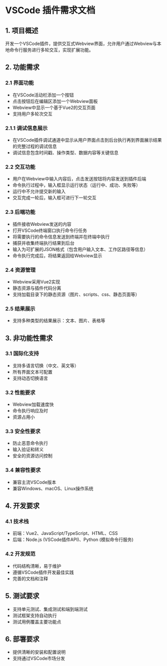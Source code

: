 # VSCode 插件需求文档

## 1. 项目概述
开发一个VSCode插件，提供交互式Webview界面，允许用户通过Webview与本地命令行服务进行多轮交互，实现扩展功能。

## 2. 功能需求

### 2.1 界面功能
- 在VSCode活动栏添加一个按钮
- 点击按钮后在编辑区添加一个Webview面板
- Webview中显示一个基于Vue2的交互页面
- 支持用户多轮次交互

### 2.1.1 调试信息展示
- 在VSCode插件调试通道中显示从用户界面点击到后台执行再到界面展示结果的完整过程的调试信息
- 调试信息包含时间戳、操作类型、数据内容等关键信息

### 2.2 交互功能
- 用户在Webview中输入内容后，点击发送按钮将内容发送到插件后端
- 命令执行过程中，输入框显示运行状态（运行中、成功、失败等）
- 运行中不允许提交新的输入
- 交互完成一轮后，输入框可进行下一轮交互

### 2.3 后端功能
- 插件接收Webview发送的内容
- 打开VSCode终端窗口执行命令行任务
- 将需要执行的命令信息发送到终端并在终端中执行
- 捕获并收集终端执行结果到后台
- 输入为可扩展的JSON格式（包含用户输入文本、工作区路径等信息）
- 命令执行完成后，将结果返回给Webview显示

### 2.4 资源管理
- Webview采用Vue2实现
- 静态资源与插件代码分离
- 支持加载目录下的静态资源（图片、scripts、css、静态页面等）

### 2.5 结果展示
- 支持多种类型的结果展示：文本、图片、表格等

## 3. 非功能性需求

### 3.1 国际化支持
- 支持多语言切换（中文、英文等）
- 所有界面文本可配置
- 支持动态切换语言

### 3.2 性能要求
- Webview加载速度快
- 命令执行响应及时
- 资源占用小

### 3.3 安全性要求
- 防止恶意命令执行
- 输入验证和转义
- 安全的资源访问控制

### 3.4 兼容性要求
- 兼容主流VSCode版本
- 兼容Windows、macOS、Linux操作系统

## 4. 开发要求

### 4.1 技术栈
- 前端：Vue2、JavaScript/TypeScript、HTML、CSS
- 后端：Node.js (VSCode插件API)、Python (模拟命令行服务)

### 4.2 开发规范
- 代码结构清晰，易于维护
- 遵循VSCode插件开发最佳实践
- 完善的文档和注释

## 5. 测试要求
- 支持单元测试、集成测试和端到端测试
- 测试框架支持自动执行
- 测试用例覆盖主要功能点

## 6. 部署要求
- 提供清晰的安装和配置说明
- 支持通过VSCode市场分发